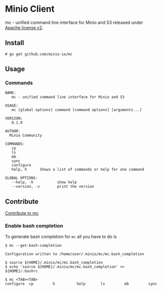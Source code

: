 # Minio Client

mc - unified command line interface for Minio and S3 released under [Apache license v2](./LICENSE).

## Install

```
# go get github.com/minio-io/mc
```

## Usage

### Commands
```
NAME:
   mc - unified command line interface for Minio and S3

USAGE:
   mc [global options] command [command options] [arguments...]

VERSION:
   0.1.0

AUTHOR:
  Minio Community

COMMANDS:
   cp
   ls
   mb
   sync
   configure
   help, h      Shows a list of commands or help for one command

GLOBAL OPTIONS:
   --help, -h           show help
   --version, -v        print the version
```

## Contribute

[Contribute to mc](./CONTRIBUTING.md)

### Enable bash completion

To generate bash completion for ``mc`` all you have to do is

```
$ mc --get-bash-completion

Configuration written to /home/user/.minio/mc/mc.bash_completion

$ source ${HOME}/.minio/mc/mc.bash_completion
$ echo 'source ${HOME}/.minio/mc/mc.bash_completion' >> ${HOME}/.bashrc

```

```
$ mc <TAB><TAB>
configure  cp         h          help       ls         mb         sync
```
